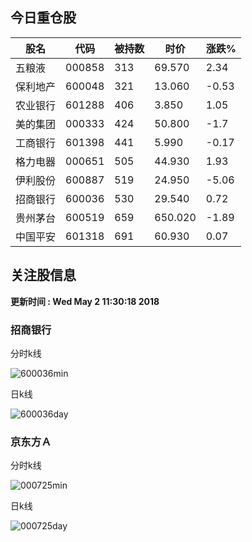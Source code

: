 
## 今日重仓股 

|股名|代码|被持数|时价|涨跌%|
|---|---|---|---|---|
|五粮液|000858|313|69.570|2.34|
|保利地产|600048|321|13.060|-0.53|
|农业银行|601288|406|3.850|1.05|
|美的集团|000333|424|50.800|-1.7|
|工商银行|601398|441|5.990|-0.17|
|格力电器|000651|505|44.930|1.93|
|伊利股份|600887|519|24.950|-5.06|
|招商银行|600036|530|29.540|0.72|
|贵州茅台|600519|659|650.020|-1.89|
|中国平安|601318|691|60.930|0.07|

## 关注股信息
**更新时间 : Wed May  2 11:30:18 2018**
### 招商银行 
分时k线

![600036min](http://image.sinajs.cn/newchart/min/n/sh600036.gif)

日k线

![600036day](http://image.sinajs.cn/newchart/daily/n/sh600036.gif)

### 京东方Ａ 
分时k线

![000725min](http://image.sinajs.cn/newchart/min/n/sz000725.gif)

日k线

![000725day](http://image.sinajs.cn/newchart/daily/n/sz000725.gif)
